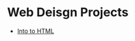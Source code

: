 # Web Deisgn Projects

<ul>
    <li><a href="intro_html/index.html" target="_blank">Into to HTML</a></li>
</ul>